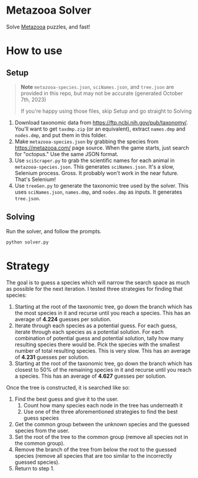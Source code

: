 # Metazooa Solver

Solve [Metazooa](https://metazooa.com/) puzzles, and fast!

# How to use

## Setup

> **Note**
> `metazooa-species.json`, `sciNames.json`, and `tree.json` are provided in this repo, but may not be accurate (generated October 7th, 2023)
>
> If you're happy using those files, skip Setup and go straight to Solving

1. Download taxonomic data from https://ftp.ncbi.nih.gov/pub/taxonomy/. You'll want to get `taxdmp.zip` (or an equivalent), extract `names.dmp` and `nodes.dmp`, and put them in this folder.
1. Make `metazooa-species.json` by grabbing the species from https://metazooa.com/ page source. When the game starts, just search for "octopus." Use the same JSON format.
1. Use `sciScraper.py` to grab the scientific names for each animal in `metazooa-species.json`. This generates `sciNames.json`. It's a slow, Selenium process. Gross. It probably won't work in the near future. That's Selenium!
1. Use `treeGen.py` to generate the taxonomic tree used by the solver. This uses `sciNames.json`, `names.dmp`, and `nodes.dmp` as inputs. It generates `tree.json`.

## Solving

Run the solver, and follow the prompts. 
```bash
python solver.py
```

# Strategy

The goal is to guess a species which will narrow the search space as much as possible for the next iteration.
I tested three strategies for finding that species:
1. Starting at the root of the taxonomic tree, go down the branch which has the most species in it and recurse until you reach a species. This has an average of **4.224** guesses per solution.
1. Iterate through each species as a potential guess. For each guess, iterate through each species as a potential solution. For each combination of potential guess and potential solution, tally how many resulting species there would be. Pick the species with the smallest number of total resulting species. This is very slow. This has an average of **4.231** guesses per solution.
1. Starting at the root of the taxonomic tree, go down the branch which has closest to 50% of the remaining species in it and recurse until you reach a species. This has an average of **4.627** guesses per solution.

Once the tree is constructed, it is searched like so:

1. Find the best guess and give it to the user.
    1. Count how many species each node in the tree has underneath it
    1. Use one of the three aforementioned strategies to find the best guess species
1. Get the common group between the unknown species and the guessed species from the user.
1. Set the root of the tree to the common group (remove all species not in the common group).
1. Remove the branch of the tree from below the root to the guessed species (remove all species that are too similar to the incorrectly guessed species).
1. Return to step 1.
